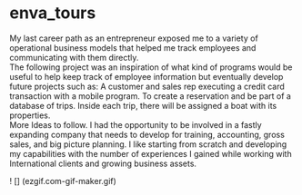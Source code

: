 # enva_tours
My last career path as an entrepreneur exposed me to a variety of operational business models that helped me track employees and communicating with them directly.    
The following project was an inspiration of what kind of programs would be useful to help keep track of employee information but eventually develop future projects such as: 
A customer and sales rep executing a credit card transaction with a mobile program. To create a reservation and be part of a database of trips. 
Inside each trip, there will be assigned a boat with its properties.  
More Ideas to follow. I had the opportunity to be involved in a fastly expanding company that needs to develop for training, accounting, gross sales, and big picture planning.
I like starting from scratch and developing my capabilities with the number of experiences I gained while working with International clients and growing business assets.

! [] (ezgif.com-gif-maker.gif)

